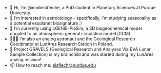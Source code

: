 - 👋 Hi, I’m @emilielafleche, a PhD student in Planetary Sciences at Purdue University.
- 👀 I’m interested in astrobiology - specifically, I'm studying seasonality as a potential exoplanet biosignature :)
- 🌱 I’m currently using cGENIE-PlaSim, a 3D biogeochemical model coupled to an atmospheric general circulation model (GCM).
- 👩🏻‍🚀 I’m also an analog astronaut and the Geological Research Coordinator at LunAres Research Station in Poland. 
- 🚀 Project GRAVELS (Geological Research and Analyses Via EVA Lunar Sample Collection) is my brainchild and was started during my LunAres analog mission!
- 📫 How to reach me: elaflech@purdue.edu

<!---
emilielafleche/emilielafleche is a ✨ special ✨ repository because its `README.md` (this file) appears on your GitHub profile.
You can click the Preview link to take a look at your changes.
--->
